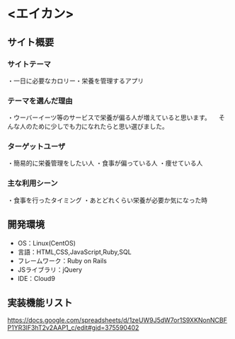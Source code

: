 # <エイカン>

## サイト概要
### サイトテーマ
・一日に必要なカロリー・栄養を管理するアプリ

### テーマを選んだ理由
・ウーバーイーツ等のサービスで栄養が偏る人が増えていると思います。
　そんな人のために少しでも力になれたらと思い選びました。

### ターゲットユーザ
・簡易的に栄養管理をしたい人
・食事が偏っている人
・痩せている人

### 主な利用シーン
・食事を行ったタイミング
・あとどれくらい栄養が必要か気になった時


## 開発環境
- OS：Linux(CentOS)
- 言語：HTML,CSS,JavaScript,Ruby,SQL
- フレームワーク：Ruby on Rails
- JSライブラリ：jQuery
- IDE：Cloud9

## 実装機能リスト
https://docs.google.com/spreadsheets/d/1zeUW9J5dW7or1S9XKNonNCBFP1YR3lF3hT2v2AAP1_c/edit#gid=375590402